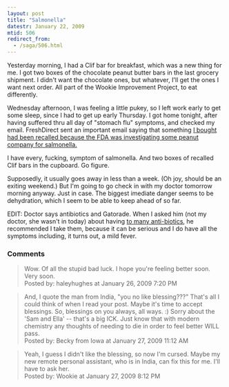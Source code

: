 ```yaml
---
layout: post
title: "Salmonella"
datestr: January 22, 2009
mtid: 506
redirect_from:
  - /saga/506.html
---
```


Yesterday morning, I had a Clif bar for breakfast, which was a new thing for me.  I got two boxes of the chocolate peanut butter bars in the last grocery shipment.  I didn't want the chocolate ones, but whatever, I'll get the ones I want next order.  All part of the Wookie Improvement Project, to eat differently.

Wednesday afternoon, I was feeling a little pukey, so I left work early to get some sleep, since I had to get up early Thursday.  I got home tonight, after having suffered thru all day of "stomach flu" symptoms, and checked my email.  FreshDirect sent an important email saying that something <a href="http://www.fda.gov/oc/opacom/hottopics/salmonellatyph.html">I bought had been recalled because the FDA was investigating some peanut company for salmonella.</a>

I have every, fucking, symptom of salmonella.  And two boxes of recalled Clif bars in the cupboard.  Go figure.

Supposedly, it usually goes away in less than a week.  (Oh joy, should be an exiting weekend.)  But I'm going to go check in with my doctor tomorrow morning anyway.  Just in case.  The biggest imediate danger seems to be dehydration, which I seem to be able to keep ahead of so far.

EDIT: Doctor says antibiotics and Gatorade.  When I asked him (not my doctor, she wasn't in today) about having <a href="http://www.munged.org/saga/497.html">to many anti-biotics</a>, he recommended I take them, because it can be serious and I do have all the symptoms including, it turns out, a mild fever.

### Comments

<blockquote>
Wow. Of all the stupid bad luck. I hope you're feeling better soon. Very soon.
<div class="post-meta">Posted by: haleyhughes at January 26, 2009  7:20 PM</div> </blockquote>
<blockquote>
And, I quote the man from India, "you no like blessing???" That's all I could think of when I read your post.  Maybe it's time to accept blessings.  So, blessings on you always, all ways.  :)  Sorry about the 'Sam and Ella' -- that's a big ICK.  Just know that with modern chemistry any thoughts of needing to die in order to feel better WILL pass.
<div class="post-meta">Posted by: Becky from Iowa at January 27, 2009 11:12 AM</div> </blockquote>
<blockquote>
Yeah, I guess I didn't like the blessing, so now I'm cursed.  Maybe my new remote personal assistant, who is in India, can fix this for me.  I'll have to ask her.
<div class="post-meta">Posted by: Wookie at January 27, 2009  8:12 PM</div> </blockquote>

